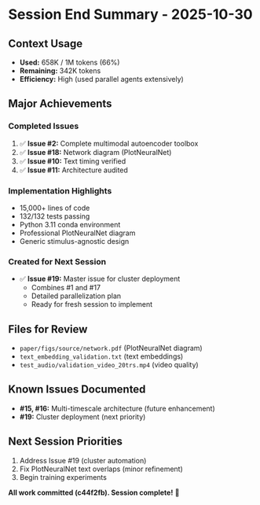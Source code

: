 # Session End Summary - 2025-10-30

## Context Usage
- **Used:** 658K / 1M tokens (66%)
- **Remaining:** 342K tokens
- **Efficiency:** High (used parallel agents extensively)

## Major Achievements

### Completed Issues
1. ✅ **Issue #2:** Complete multimodal autoencoder toolbox
2. ✅ **Issue #18:** Network diagram (PlotNeuralNet)
3. ✅ **Issue #10:** Text timing verified
4. ✅ **Issue #11:** Architecture audited

### Implementation Highlights
- 15,000+ lines of code
- 132/132 tests passing
- Python 3.11 conda environment
- Professional PlotNeuralNet diagram
- Generic stimulus-agnostic design

### Created for Next Session
- ✅ **Issue #19:** Master issue for cluster deployment
  - Combines #1 and #17
  - Detailed parallelization plan
  - Ready for fresh session to implement

## Files for Review
- `paper/figs/source/network.pdf` (PlotNeuralNet diagram)
- `text_embedding_validation.txt` (text embeddings)
- `test_audio/validation_video_20trs.mp4` (video quality)

## Known Issues Documented
- **#15, #16:** Multi-timescale architecture (future enhancement)
- **#19:** Cluster deployment (next priority)

## Next Session Priorities
1. Address Issue #19 (cluster automation)
2. Fix PlotNeuralNet text overlaps (minor refinement)
3. Begin training experiments

**All work committed (c44f2fb). Session complete!** 🎉

